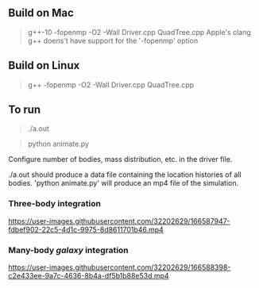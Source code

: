 ## Build on Mac

> g++-10 -fopenmp -O2 -Wall Driver.cpp QuadTree.cpp
Apple's clang g++ doens't have support for the '-fopenmp' option

## Build on Linux

> g++ -fopenmp -O2 -Wall Driver.cpp QuadTree.cpp

## To run

> ./a.out

> python animate.py

Configure number of bodies, mass distribution, etc. in the driver file.

./a.out should produce a data file containing the location histories of all bodies. 'python animate.py' will produce an mp4 file of the simulation.

### Three-body integration

https://user-images.githubusercontent.com/32202629/166587947-fdbef902-22c5-4d1c-9975-8d8611701b46.mp4

### Many-body *galaxy* integration

https://user-images.githubusercontent.com/32202629/166588398-c2e433ee-9a7c-4636-8b4a-df5b1b88e53d.mp4
